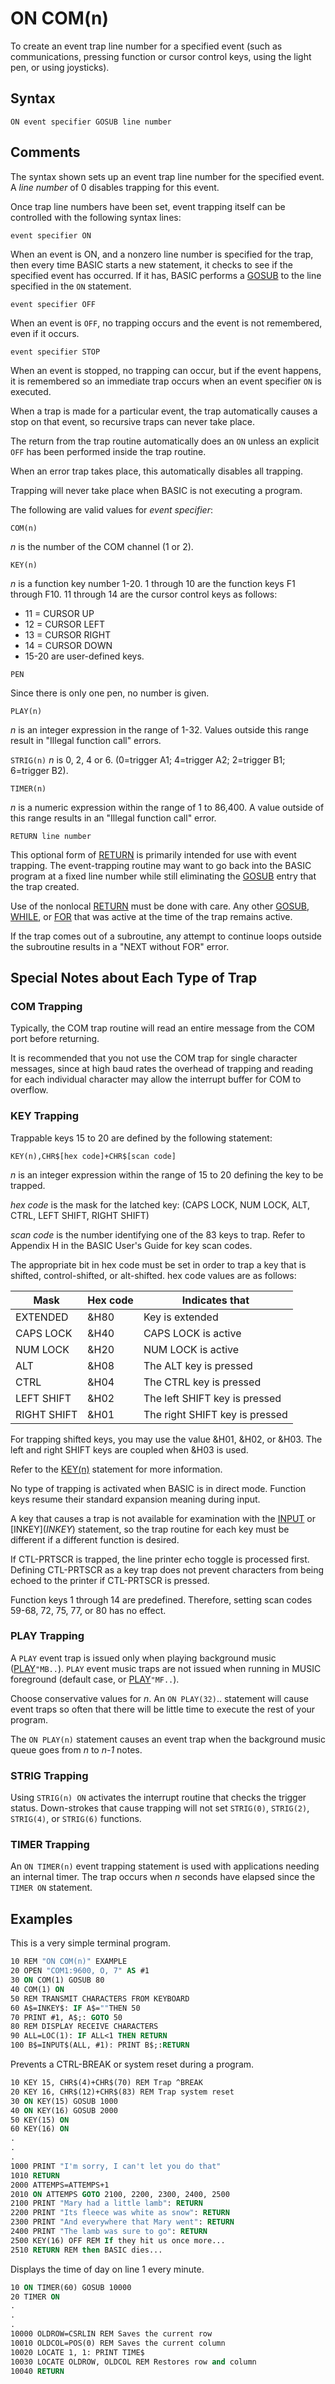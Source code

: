 # ON COM(n)

To create an event trap line number for a specified event (such as communications, pressing function or cursor control keys, using the light pen, or using joysticks).

## Syntax

``ON event specifier GOSUB line number``

## Comments

The syntax shown sets up an event trap line number for the specified event. A *line number* of 0 disables trapping for this event.

Once trap line numbers have been set, event trapping itself can be controlled with the following syntax lines:

`event specifier ON`

When an event is ON, and a nonzero line number is specified for the trap, then every time BASIC starts a new statement, it checks to see if the specified event has occurred. If it has, BASIC performs a [GOSUB](GOSUB) to the line specified in the `ON` statement.

`event specifier OFF`

When an event is `OFF`, no trapping occurs and the event is not remembered, even if it occurs.

`event specifier STOP`

When an event is stopped, no trapping can occur, but if the event happens, it is remembered so an immediate trap occurs when an event specifier `ON` is executed.

When a trap is made for a particular event, the trap automatically causes a stop on that event, so recursive traps can never take place.

The return from the trap routine automatically does an `ON` unless an explicit `OFF` has been performed inside the trap routine.

When an error trap takes place, this automatically disables all trapping.

Trapping will never take place when BASIC is not executing a program.

The following are valid values for *event specifier*:

`COM(n)`

*n* is the number of the COM channel (1 or 2).

`KEY(n)`

*n* is a function key number 1-20. 1 through 10 are the function keys F1 through F10. 11 through 14 are the cursor control keys as follows:

* 11 = CURSOR UP
* 12 = CURSOR LEFT
* 13 = CURSOR RIGHT
* 14 = CURSOR DOWN
* 15-20 are user-defined keys.

`PEN`	

Since there is only one pen, no number is given.

`PLAY(n)`

*n* is an integer expression in the range of 1-32. Values outside this range result in "Illegal function call" errors.

`STRIG(n)`
*n* is 0, 2, 4 or 6. (0=trigger A1; 4=trigger A2; 2=trigger B1; 6=trigger B2).

`TIMER(n)`

*n* is a numeric expression within the range of 1 to 86,400. A value outside of this range results in an "Illegal function call" error.

`RETURN line number`

This optional form of [RETURN](RETURN) is primarily intended for use with event trapping. The event-trapping routine may want to go back into the BASIC program at a fixed line number while still eliminating the [GOSUB](GOSUB) entry that the trap created.

Use of the nonlocal [RETURN](RETURN) must be done with care. Any other [GOSUB](GOSUB), [WHILE](WHILE), or [FOR](FOR) that was active at the time of the trap remains active.

If the trap comes out of a subroutine, any attempt to continue loops outside the subroutine results in a "NEXT without FOR" error.

## Special Notes about Each Type of Trap

### COM Trapping

Typically, the COM trap routine will read an entire message from the COM port before returning.

It is recommended that you not use the COM trap for single character messages, since at high baud rates the overhead of trapping and reading for each individual character may allow the interrupt buffer for COM to overflow.

### KEY Trapping

Trappable keys 15 to 20 are defined by the following statement:

`KEY(n),CHR$[hex code]+CHR$[scan code]`

*n* is an integer expression within the range of 15 to 20 defining the key to be trapped.

*hex code* is the mask for the latched key: (CAPS LOCK, NUM LOCK, ALT, CTRL, LEFT SHIFT, RIGHT SHIFT)

*scan code* is the number identifying one of the 83 keys to trap. Refer to Appendix H in the BASIC User's Guide for key scan codes.

The appropriate bit in hex code must be set in order to trap a key that is shifted, control-shifted, or alt-shifted. hex code values are as follows:

| Mask | Hex code | Indicates that |
| ---- | -------- | -------------- |
| EXTENDED | &H80 | Key is extended |
| CAPS LOCK | &H40 | CAPS LOCK is active |
| NUM LOCK | &H20 | NUM LOCK is active |
| ALT | &H08 | The ALT key is pressed |
| CTRL | &H04 | The CTRL key is pressed |
| LEFT SHIFT | &H02 | The left SHIFT key is pressed |
| RIGHT SHIFT | &H01 | The right SHIFT key is pressed |

For trapping shifted keys, you may use the value &H01, &H02, or &H03. The left and right SHIFT keys are coupled when &H03 is used.

Refer to the [KEY(n)](KEY(n)) statement for more information.

No type of trapping is activated when BASIC is in direct mode. Function keys resume their standard expansion meaning during input.

A key that causes a trap is not available for examination with the [INPUT](INPUT) or [INKEY$](INKEY$) statement, so the trap routine for each key must be different if a different function is desired.

If CTL-PRTSCR is trapped, the line printer echo toggle is processed first. Defining CTL-PRTSCR as a key trap does not prevent characters from being echoed to the printer if CTL-PRTSCR is pressed.

Function keys 1 through 14 are predefined. Therefore, setting scan codes 59-68, 72, 75, 77, or 80 has no effect.

### PLAY Trapping

A `PLAY` event trap is issued only when playing background music ([PLAY](PLAY)`"MB..`). `PLAY` event music traps are not issued when running in MUSIC foreground (default case, or [PLAY](PLAY)`"MF..`).

Choose conservative values for *n*. An `ON PLAY(32)`.. statement will cause event traps so often that there will be little time to execute the rest of your program.

The `ON PLAY(n)` statement causes an event trap when the background music queue goes from *n* to *n-1* notes.

### STRIG Trapping

Using `STRIG(n) ON` activates the interrupt routine that checks the trigger status. Down-strokes that cause trapping will not set `STRIG(0)`, `STRIG(2)`, `STRIG(4)`, or `STRIG(6)` functions.

### TIMER Trapping

An `ON TIMER(n)` event trapping statement is used with applications needing an internal timer. The trap occurs when *n* seconds have elapsed since the `TIMER ON` statement.

## Examples

This is a very simple terminal program.

```vb
10 REM "ON COM(n)" EXAMPLE
20 OPEN "COM1:9600, O, 7" AS #1
30 ON COM(1) GOSUB 80
40 COM(1) ON
50 REM TRANSMIT CHARACTERS FROM KEYBOARD
60 A$=INKEY$: IF A$=""THEN 50
70 PRINT #1, A$;: GOTO 50
80 REM DISPLAY RECEIVE CHARACTERS
90 ALL=LOC(1): IF ALL<1 THEN RETURN
100 B$=INPUT$(ALL, #1): PRINT B$;:RETURN
```

Prevents a CTRL-BREAK or system reset during a program.

```vb
10 KEY 15, CHR$(4)+CHR$(70) REM Trap ^BREAK
20 KEY 16, CHR$(12)+CHR$(83) REM Trap system reset
30 ON KEY(15) GOSUB 1000
40 ON KEY(16) GOSUB 2000
50 KEY(15) ON
60 KEY(16) ON
.
.
.
1000 PRINT "I'm sorry, I can't let you do that"
1010 RETURN
2000 ATTEMPS=ATTEMPS+1
2010 ON ATTEMPS GOTO 2100, 2200, 2300, 2400, 2500
2100 PRINT "Mary had a little lamb": RETURN
2200 PRINT "Its fleece was white as snow": RETURN
2300 PRINT "And everywhere that Mary went": RETURN
2400 PRINT "The lamb was sure to go": RETURN
2500 KEY(16) OFF REM If they hit us once more...
2510 RETURN REM then BASIC dies...
```

Displays the time of day on line 1 every minute.

```vb
10 ON TIMER(60) GOSUB 10000
20 TIMER ON
.
.
.
10000 OLDROW=CSRLIN REM Saves the current row
10010 OLDCOL=POS(0) REM Saves the current column
10020 LOCATE 1, 1: PRINT TIME$
10030 LOCATE OLDROW, OLDCOL REM Restores row and column
10040 RETURN
```
